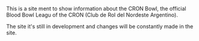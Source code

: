 This is a site ment to show information about the CRON Bowl, the official Blood Bowl Leagu of the CRON (Club de Rol del Nordeste Argentino).

The site it's still in development and changes will be constantly made in the site.
